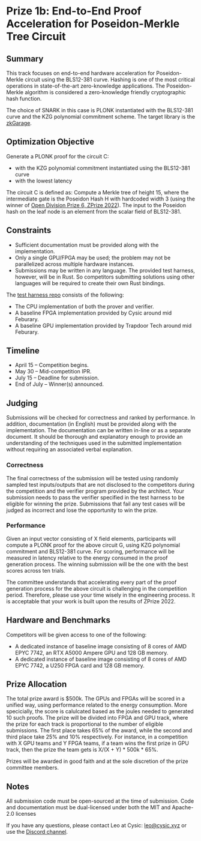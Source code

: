 # Prize 1b: End-to-End Proof Acceleration for Poseidon-Merkle Tree Circuit

## Summary
This track focuses on end-to-end hardware acceleration for Poseidon-Merkle circuit using the BLS12-381 curve. Hashing is one of the most critical operations in state-of-the-art zero-knowledge applications. The Poseidon-Merkle algorithm is considered a zero-knowledge friendly cryptographic hash function.

The choice of SNARK in this case is PLONK instantiated with the BLS12-381 curve and the KZG polynomial commitment scheme. The target library is the [zkGarage](https://github.com/ZK-Garage/plonk).

## Optimization Objective
Generate a PLONK proof for the circuit C:
  - with the KZG polynomial commitment instantiated using the BLS12-381 curve 
  - with the lowest latency

The circuit C is defined as: Compute a Merkle tree of height 15, where the intermediate gate is the Poseidon Hash H with hardcoded width 3 (using the winner of [Open Division Prize 6, ZPrize 2022](https://github.com/ZK-Garage/plonk/pull/164)). The input to the Poseidon hash on the leaf node is an element from the scalar field of BLS12-381.

## Constraints 
  - Sufficient documentation must be provided along with the implementation.
  - Only a single GPU/FPGA may be used; the problem may not be parallelized across multiple hardware instances.
  - Submissions may be written in any language. The provided test harness, however, will be in Rust. So competitors submitting solutions using other languages will be required to create their own Rust bindings.

The [test harness repo](https://github.com/cysic-labs/ZPrize-23-Prize1/tree/main/Prize%201B) consists of the following:
  - The CPU implementation of both the prover and verifier. 
  - A baseline FPGA implementation provided by Cysic around mid Feburary.
  - A baseline GPU implementation provided by Trapdoor Tech around mid Feburary.

## Timeline
  - April 15 – Competition begins.
  - May 30 – Mid-competition IPR.
  - July 15 – Deadline for submission.
  - End of July  – Winner(s) announced.

## Judging
Submissions will be checked for correctness and ranked by performance. In addition, documentation (in English) must be provided along with the implementation. The documentation can be written in-line or as a separate document. It should be thorough and explanatory enough to provide an understanding of the techniques used in the submitted implementation without requiring an associated verbal explanation.

### Correctness
The final correctness of the submission will be tested using randomly sampled test inputs/outputs that are not disclosed to the competitors during the competition and the verifier program provided by the architect. Your submission needs to pass the verifier specified in the test harness to be eligible for winning the prize. Submissions that fail any test cases will be judged as incorrect and lose the opportunity to win the prize.

### Performance
Given an input vector consisting of X field elements, participants will compute a PLONK proof for the above circuit G, using KZG polynomial commitment and BLS12-381 curve. For scoring, performance will be measured in latency relative to the energy consumed in the proof generation process. The winning submission will be the one with the best scores across ten trials.

The committee understands that accelerating every part of the proof generation process for the above circuit is challenging in the competition period. Therefore, please use your time wisely in the engineering process. It is acceptable that your work is built upon the results of ZPrize 2022.

## Hardware and Benchmarks
Competitors will be given access to one of the following:
  - A dedicated instance of baseline image consisting of 8 cores of AMD EPYC 7742, an RTX A5000 Ampere GPU and 128 GB memory.
  - A dedicated instance of baseline image consisting of 8 cores of AMD EPYC 7742, a U250 FPGA card and 128 GB memory.

## Prize Allocation
The total prize award is $500k. The GPUs and FPGAs will be scored in a unified way, using performance related to the energy consumption. More specicially, the score is calulcated based as the joules needed to generated 10 such proofs. The prize will be divided into FPGA and GPU track, where the prize for each track is proportional to the number of eligible submissions. The first place takes 65% of the award, while the second and third place take 25% and 10% respectively. For instance, in a competition with X GPU teams and Y FPGA teams, if a team wins the first prize in GPU track, then the prize the team gets is X/(X + Y) * 500k * 65%.

Prizes will be awarded in good faith and at the sole discretion of the prize committee members.

## Notes
All submission code must be open-sourced at the time of submission. Code and documentation must be dual-licensed under both the MIT and Apache-2.0 licenses

If you have any questions, please contact Leo at Cysic: leo@cysic.xyz or use the [Discord channel](https://discord.gg/sCGyGxTEX5).
